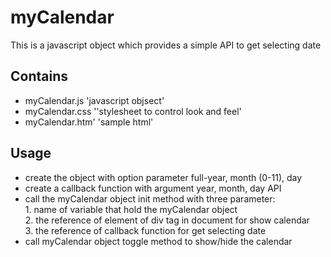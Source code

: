 myCalendar
==========

This is a javascript object which provides a simple API to get selecting date 

Contains
--------

* myCalendar.js 'javascript objsect'
* myCalendar.css ''stylesheet to control look and feel'
* myCalendar.htm' 'sample html'

Usage
-----
* create the object with option parameter full-year, month (0-11), day
* create a callback function with argument year, month, day API
* call the myCalendar object init method with three parameter:
<br/> 1.   name of variable that hold the myCalendar object
<br/> 2.   the reference of element of div tag in document for show calendar
<br/> 3.   the reference of callback function for get selecting date
* call myCalendar object toggle method to show/hide the calendar

